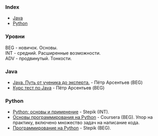 ### Index

* [Java](#java)
* [Python](#python)


### Уровни

BEG - новичок. Основы.  
INT - средний. Расширенные возможности.  
ADV - продвинутый. Тонкости.


### Java

* [Java. Путь от ученика до эксперта.](https://github.com/peterarsentev/java-courses) - Пётр Арсентьев (BEG)
* [Курс тест по Java](https://github.com/peterarsentev/course_test) - Пётр Арсентьев (BEG)


### Python

* [Python: основы и применение](https://stepik.org/course/512/) - Stepik (INT).
* [Основы программирования на Python](https://www.coursera.org/learn/python-osnovy-programmirovaniya) - Coursera (BEG). Упор на практику, включено множество задач на написание кода.
* [Программирование на Python](https://stepik.org/course/67/) - Stepik (BEG).
